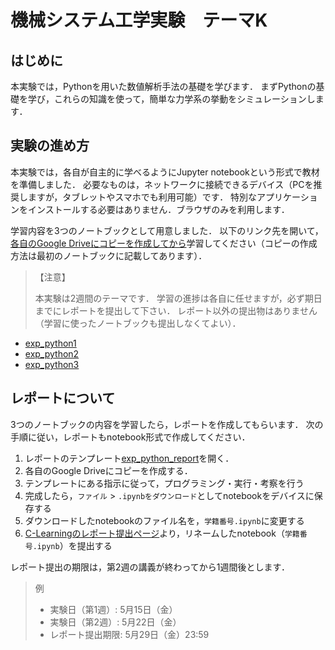 # 機械システム工学実験　テーマK


## はじめに

本実験では，Pythonを用いた数値解析手法の基礎を学びます．
まずPythonの基礎を学び，これらの知識を使って，簡単な力学系の挙動をシミュレーションします．


## 実験の進め方

本実験では，各自が自主的に学べるようにJupyter notebookという形式で教材を準備しました．
必要なものは，ネットワークに接続できるデバイス（PCを推奨しますが，タブレットやスマホでも利用可能）です．
特別なアプリケーションをインストールする必要はありません．ブラウザのみを利用します．

学習内容を3つのノートブックとして用意しました．
以下のリンク先を開いて，<u>各自のGoogle Driveにコピーを作成してから</u>学習してください（コピーの作成方法は最初のノートブックに記載してあります）．

> 【注意】
>
> 本実験は2週間のテーマです．
> 学習の進捗は各自に任せますが，必ず期日までにレポートを提出して下さい．
> レポート以外の提出物はありません（学習に使ったノートブックも提出しなくてよい）．

- [exp_python1](https://colab.research.google.com/github/yyamnk/numerical-methods-py3/blob/master/exp_python1.ipynb)
- [exp_python2](https://colab.research.google.com/github/yyamnk/numerical-methods-py3/blob/master/exp_python2.ipynb)
- [exp_python3](https://colab.research.google.com/github/yyamnk/numerical-methods-py3/blob/master/exp_python3.ipynb)



## レポートについて

3つのノートブックの内容を学習したら，レポートを作成してもらいます．
次の手順に従い，レポートもnotebook形式で作成してください．

1. レポートのテンプレート[exp_python_report](https://colab.research.google.com/github/yyamnk/numerical-methods-py3/blob/master/exp_python_report.ipynb)を開く．
2. 各自のGoogle Driveにコピーを作成する．
3. テンプレートにある指示に従って，プログラミング・実行・考察を行う
4. 完成したら，`ファイル` > `.ipynbをダウンロード`としてnotebookをデバイスに保存する
5. ダウンロードしたnotebookのファイル名を，`学籍番号.ipynb`に変更する
6. [C-Learningのレポート提出ページ](https://udai.c-learning.jp/s/report/put/rb78221373)より，リネームしたnotebook（`学籍番号.ipynb`）を提出する

レポート提出の期限は，第2週の講義が終わってから1週間後とします．

> 例
> - 実験日（第1週）: 5月15日（金）
> - 実験日（第2週）: 5月22日（金）
> - レポート提出期限: 5月29日（金）23:59
